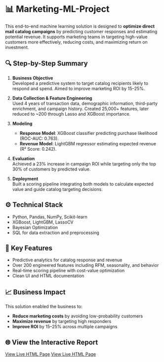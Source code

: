 # 📊 Marketing-ML-Project

This end-to-end machine learning solution is designed to **optimize direct mail catalog campaigns** by predicting customer responses and estimating potential revenue. It supports marketing teams in targeting high-value customers more effectively, reducing costs, and maximizing return on investment.

## 🔍 Step-by-Step Summary

1. **Business Objective**  
   Developed a predictive system to target catalog recipients likely to respond and spend. Aimed to improve marketing ROI by 15–25%.

2. **Data Collection & Feature Engineering**  
   Used 4 years of transaction data, demographic information, third-party enrichment, and campaign history. Created 25,000+ features, later reduced to ~200 through Lasso and XGBoost importance.

3. **Modeling**  
   - **Response Model**: XGBoost classifier predicting purchase likelihood (ROC-AUC: 0.763).  
   - **Revenue Model**: LightGBM regressor estimating expected revenue (R² Score: 0.242).

4. **Evaluation**  
   Achieved a 23% increase in campaign ROI while targeting only the top 30% of customers by predicted value.

5. **Deployment**  
   Built a scoring pipeline integrating both models to calculate expected value and guide catalog targeting decisions.

## ⚙️ Technical Stack

- Python, Pandas, NumPy, Scikit-learn  
- XGBoost, LightGBM, LassoCV  
- Bayesian Optimization  
- SQL for data extraction and preprocessing

## 🚀 Key Features

- Predictive analytics for catalog response and revenue  
- Over 200 engineered features including RFM, seasonality, and behavior  
- Real-time scoring pipeline with cost-value optimization  
- Clean UI and HTML documentation

## 📈 Business Impact

This solution enabled the business to:
- **Reduce marketing costs** by avoiding low-probability customers  
- **Maximize revenue** by targeting high responders  
- **Improve ROI** by 15–25% across multiple campaigns

## 🌐 View the Interactive Report
[View Live HTML Page](https://dkanawat.github.io/Marketing-ML-Project/blob/main/catalog_ml_project.html)
[View Live HTML Page](https://dkanawat.github.io/RFM-Customer-Segmentation/rfm-segmentation.html)
